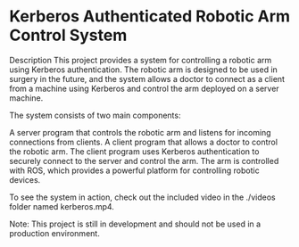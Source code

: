 # Kerberos Authenticated Robotic Arm Control System
Description
This project provides a system for controlling a robotic arm using Kerberos authentication. The robotic arm is designed to be used in surgery in the future, and the system allows a doctor to connect as a client from a machine using Kerberos and control the arm deployed on a server machine.

The system consists of two main components:

A server program that controls the robotic arm and listens for incoming connections from clients.
A client program that allows a doctor to control the robotic arm.
The client program uses Kerberos authentication to securely connect to the server and control the arm. The arm is controlled with ROS, which provides a powerful platform for controlling robotic devices.

To see the system in action, check out the included video in the ./videos folder named kerberos.mp4.

Note: This project is still in development and should not be used in a production environment.
